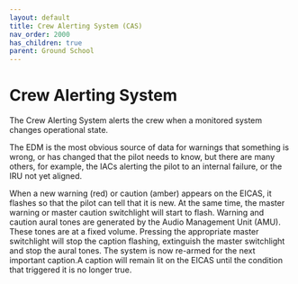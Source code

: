 ```yaml
---
layout: default
title: Crew Alerting System (CAS)
nav_order: 2000
has_children: true
parent: Ground School
---
```


# Crew Alerting System

The Crew Alerting System alerts the crew when a monitored system changes operational state.

The EDM is the most obvious source of data for warnings that something is wrong, or has changed that the pilot needs to know, but there are many others, for example, the IACs alerting the pilot to an internal failure, or the IRU not yet aligned.

When a new warning (red) or caution (amber) appears on the EICAS, it flashes so that the pilot can tell that it is new. At the same time, the master warning or master caution switchlight will start to flash. Warning and caution aural tones are generated by the Audio Management Unit (AMU). These tones are at a fixed volume. Pressing the appropriate master switchlight will stop the caption flashing, extinguish the master switchlight and stop the aural tones. The system is now re-armed for the next important caption.A caption will remain lit on the EICAS until the condition that triggered it is no longer true.
